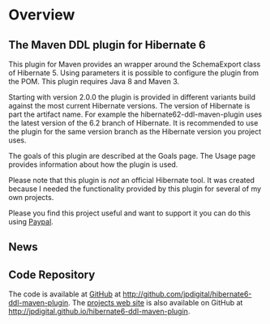 # Overview

## The Maven DDL plugin for Hibernate 6

This plugin for Maven provides an wrapper around the SchemaExport class of 
Hibernate 5. Using parameters it is possible to configure the plugin from 
the POM. This plugin requires Java 8 and Maven 3.

Starting with version 2.0.0 the plugin is provided in different variants 
build against the most current Hibernate versions. The version of 
Hibernate is part the artifact name. For example the 
hibernate62-ddl-maven-plugin uses the latest version of the 6.2 branch of 
Hibernate. It is recommended to use the plugin for the same version branch 
as the Hibernate version you project uses. 

The goals of this plugin are described at the Goals page. The Usage page
provides information about how the plugin is used.

Please note that this plugin is *not* an official Hibernate tool. It was 
created because I needed 
the functionality provided by this plugin for several of my own projects.

Please you find this project useful and want to support it you can do this 
using [Paypal](https://paypal.me/jenspelzetter).

## News


## Code Repository

The code is available at
[GitHub](http://github.com/jpdigital/hibernate6-ddl-maven-plugin) at
<http://github.com/jpdigital/hibernate6-ddl-maven-plugin>. The
[projects web site](http://jpdigital.github.com/hibernate6-maven-plugin) is also
available on GitHub at <http://jpdigital.github.io/hibernate6-ddl-maven-plugin>.
